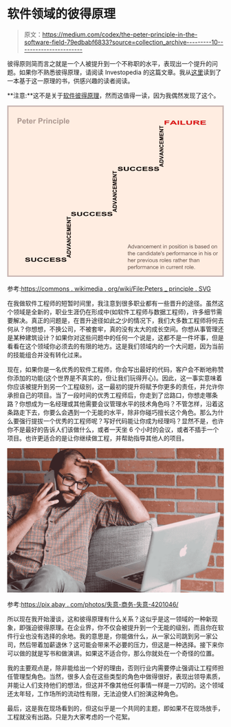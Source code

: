 # 软件领域的彼得原理

> 原文：<https://medium.com/codex/the-peter-principle-in-the-software-field-79edbabf6833?source=collection_archive---------10----------------------->

彼得原则简而言之就是一个人被提升到一个不称职的水平，表现出一个提升的问题。如果你不熟悉彼得原理，请阅读 Investopedia 的这篇文章。我从[这里](https://www.amazon.com/The-Peter-Principle/dp/1788166051/ref=sr_1_1?crid=3LM9EW8VR61J4&keywords=the+peter+principle&qid=1640572260&sprefix=the+peter+principl%2Caps%2C131&sr=8-1)读到了一本基于这一原理的书，供感兴趣的读者阅读。

**注意:**这不是关于[软件彼得原理](https://en.wikipedia.org/wiki/Software_Peter_principle)，然而这值得一读，因为我偶然发现了这个。

![](img/cff3f0200d277f90ae0b6f52dbcfbb5e.png)

参考:[https://commons . wikimedia . org/wiki/File:Peters _ principle . SVG](https://commons.wikimedia.org/wiki/File:Peters_principle.svg)

在我做软件工程师的短暂时间里，我注意到很多职业都有一些晋升的途径。虽然这个领域是全新的，职业生涯仍在形成中(如软件工程师与数据工程师)，许多细节需要解决。真正的问题是，在晋升途径如此之少的情况下，我们大多数工程师将何去何从？你想想，不换公司，不被套牢，真的没有太大的成长空间。你想从事管理还是某种建筑设计？如果你对这些问题中的任何一个说是，这都不是一件坏事，但是看看在这个领域你必须去的有限的地方。这是我们领域内的一个大问题，因为当前的技能组合并没有转化过来。

现在，如果你是一名优秀的软件工程师，你会写出最好的代码，客户会不断地称赞你添加的功能(这个世界是不真实的，但让我们玩得开心)。因此，这一事实意味着你应该被提升到另一个工程级别，这一最初的提升将赋予你更多的责任，并允许你承担自己的项目。当了一段时间的优秀工程师后，你走到了岔路口，你想走哪条路？你想成为一名经理或其他需要会议管理水平的技术角色吗？不管怎样，沿着这条路走下去，你要么会遇到一个无能的水平，除非你碰巧擅长这个角色。那么为什么要强行提拔一个优秀的工程师呢？写好代码能让你成为经理吗？显然不是，也许你不是最好的告诉人们该做什么，或者一天坐 6 个小时的会议，或者不插手一个项目。也许更适合的是让你继续做工程，并帮助指导其他人的项目。

![](img/e0f57d29b85948fbdcd2c73dd78f5327.png)

参考:[https://pix abay . com/photos/失意-商务-失意-4201046/](https://pixabay.com/photos/frustrated-business-frustration-4201046/)

所以现在我开始漫谈，这和彼得原理有什么关系？这似乎是这一领域的一种新现象，即强迫彼得原理。在企业界，你不仅会被提升到一个无能的级别，而且你在软件行业也没有选择的余地。我的意思是，你能做什么，从一家公司跳到另一家公司，然后带着加薪退休？这可能会带来不必要的压力，但这是一种选择。接下来你可以做的就是写书和做演讲。如果这不适合你，那么你就处在一个奇怪的位置。

我的主要观点是，除非能给出一个好的理由，否则行业内需要停止强调让工程师担任管理型角色。当然，很多人会在这些类型的角色中做得很好，表现出领导素质，并能让人们支持他们的想法，但这并不像其他任何事情一样是一刀切的。这个领域还太年轻，工作场所的流动性有限，无法迫使人们扮演这种角色。

最后，这是我在现场看到的，但这似乎是一个共同的主题，即如果不在现场放手，工程就没有出路。只是为大家考虑的一个花絮。